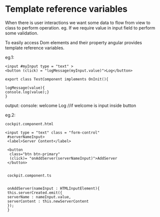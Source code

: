 # Template reference variables
When there is user interactions we want some data to flow from view to class to perform operation.
eg. If we require value in input field to perform some validation.

To easily access Dom elements and their property angular provides template reference variables.

eg.1:
```
<input #myInput type = "text" >
<button (click) = "logMessage(myInput.value)">Log</button>

export class TestComponent implements OnInit(){

logMessage(value){
console.log(value);}
}
```
output:
 console: welcome  Log      //if welcome is input inside button

eg.2:
```
cockpit.component.html

<input type = "text" class = "form-control" 
 #serverNameInput>
 <label>Server Content</label>
 
 <button 
  class="btn btn-primary"
  (click)= "onAddServer(serverNameInput)">AddServer
 </button>
  

 cockpit.component.ts
 
 
 onAddServer(nameInput : HTMLInputElement){
 this.serverCreated.emit({
 serverName : nameInput.value,
 serverContent : this.newServerContent
 });
 }